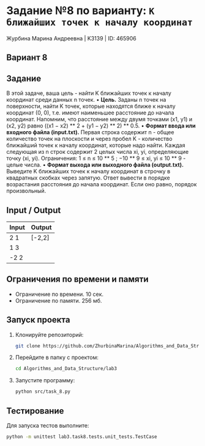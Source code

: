 # Задание №8 по варианту: `K ближайших точек к началу координат`
Журбина Марина Андреевна | K3139 | ID: 465906

## Вариант 8

## Задание 
В этой задаче, ваша цель - найти K ближайших точек к началу координат среди данных n точек.
• **Цель.** Заданы n точек на поверхности, найти K точек, которые находятся ближе к началу координат (0, 0), т.е. имеют наименьшее расстояние до начала координат. Напомним, что расстояние между двумя точками (x1, y1) и (x2, y2) равно ((x1 − x2) ** 2 + (y1 − y2) ** 2) ** 0.5.
• **Формат ввода или входного файла (input.txt).** Первая строка содержит n - общее количество точек на плоскости и через пробел K - количество ближайший точек к началу координат, которые надо найти. Каждая следующая из n строк содержит 2 целых числа xi, yi, определяющие точку (xi, yi). Ограничения: 1 ≤ n ≤ 10 ** 5 ; −10 ** 9 ≤ xi, yi ≤ 10 ** 9 - целые числа.
• **Формат выхода или выходного файла (output.txt).** Выведите K ближайших точек к началу координат в строчку в квадратных скобках через запятую. Ответ вывести в порядке возрастания расстояния до начала координат. Если оно равно, порядок произвольный.

## Input / Output 

| Input    | Output |
|----------|----------|
| 2 1    | [-2,2]   |
| 1 3    |    |
| -2 2    |    |

## Ограничения по времени и памяти

- Ограничение по времени. 10 сек.
- Ограничение по памяти. 256 мб.


## Запуск проекта
1. Клонируйте репозиторий:
   ```bash
   git clone https://github.com/ZhurbinaMarina/Algorithms_and_Data_Structure.git
   ```
2. Перейдите в папку с проектом:
   ```bash
   cd Algorithms_and_Data_Structure/lab3
   ```
3. Запустите программу:
   ```bash
   python src/task_8.py
   ```

## Тестирование
Для запуска тестов выполните:
```bash
python -m unittest lab3.task8.tests.unit_tests.TestCase
```